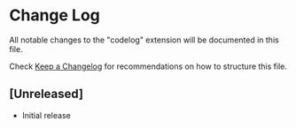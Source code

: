 # Change Log

All notable changes to the "codelog" extension will be documented in this file.

Check [Keep a Changelog](http://keepachangelog.com/) for recommendations on how to structure this file.

## [Unreleased]

- Initial release